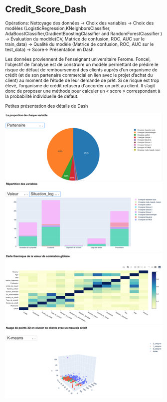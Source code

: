 # Credit_Score_Dash
Opérations:  Nettoyage des données -> Choix des variables -> Choix des modèles  (LogisticRegression,KNeighborsClassifier, AdaBoostClassifier,GradientBoostingClassifier and RandomForestClassifier ) -> Évaluation du modèle(CV, Matrice de confusion, ROC, AUC  sur le train_data) -> Qualité du modèle (Matrice de confusion, ROC, AUC sur le test_data) -> Score-> Présentation en Dash

Les données proviennent de l'enseignant universitaire Ferome. Foncel, l'objectif de l’analyse est de construire un modèle permettant de prédire le risque de défaut de remboursement des clients auprès d’un organisme de crédit (et de son partenaire commercial en lien avec le projet d’achat du client) au moment de l’étude de leur demande de prêt. Si ce risque est trop élevé, l’organisme de crédit refusera d'accorder un prêt au client. Il s’agit donc de proposer une méthode pour calculer un « score » correspondant à la probabilité individuelle de défaut.

Petites présentation des détails de Dash

![image](https://github.com/JIMMY-XU1/Credit_Score_Dash/blob/main/DashGraph/%E5%B1%8F%E5%B9%95%E5%BF%AB%E7%85%A7%202020-11-14%20%E4%B8%8B%E5%8D%884.11.38.png)
![image](https://github.com/JIMMY-XU1/Credit_Score_Dash/blob/main/DashGraph/%E5%B1%8F%E5%B9%95%E5%BF%AB%E7%85%A7%202020-11-14%20%E4%B8%8B%E5%8D%884.30.18.png)
![image](https://github.com/JIMMY-XU1/Credit_Score_Dash/blob/main/DashGraph/%E5%B1%8F%E5%B9%95%E5%BF%AB%E7%85%A7%202020-11-14%20%E4%B8%8B%E5%8D%884.12.27.png)
![image](https://github.com/JIMMY-XU1/Credit_Score_Dash/blob/main/DashGraph/%E5%B1%8F%E5%B9%95%E5%BF%AB%E7%85%A7%202020-11-14%20%E4%B8%8B%E5%8D%884.12.59.png)
